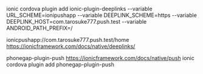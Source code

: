 ionic cordova plugin add ionic-plugin-deeplinks --variable URL_SCHEME=ionipushapp --variable DEEPLINK_SCHEME=https --variable DEEPLINK_HOST=com.tarosuke777.push.test --variable ANDROID_PATH_PREFIX=/

ionicpushapp://com.tarosuke777.push.test/home
https://ionicframework.com/docs/native/deeplinks/

phonegap-plugin-push
https://ionicframework.com/docs/native/push
ionic cordova plugin add phonegap-plugin-push